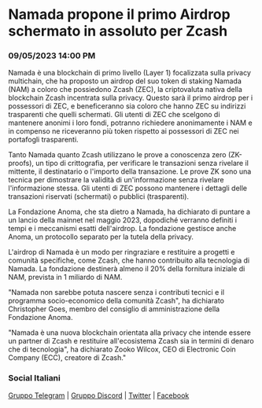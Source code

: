 # Namada propone il primo Airdrop schermato in assoluto per Zcash

### 09/05/2023 14:00 PM

Namada è una blockchain di primo livello (Layer 1) focalizzata sulla privacy multichain, che ha proposto un airdrop del suo token di staking Namada (NAM) a coloro che possiedono Zcash (ZEC), la criptovaluta nativa della blockchain Zcash incentrata sulla privacy. Questo sarà il primo airdrop per i possessori di ZEC, e beneficeranno sia coloro che hanno ZEC su indirizzi trasparenti che quelli schermati. Gli utenti di ZEC che scelgono di mantenere anonimi i loro fondi, potranno richiedere anonimamente i NAM e in compenso ne riceveranno più token rispetto ai possessori di ZEC nei portafogli trasparenti.

Tanto Namada quanto Zcash utilizzano le prove a conoscenza zero (ZK-proofs), un tipo di crittografia, per verificare le transazioni senza rivelare il mittente, il destinatario o l'importo della transazione. Le prove ZK sono una tecnica per dimostrare la validità di un'informazione senza rivelare l'informazione stessa. Gli utenti di ZEC possono mantenere i dettagli delle transazioni riservati (schermati) o pubblici (trasparenti).

La Fondazione Anoma, che sta dietro a Namada, ha dichiarato di puntare a un lancio della mainnet nel maggio 2023, dopodiché verranno definiti i tempi e i meccanismi esatti dell'airdrop. La fondazione gestisce anche Anoma, un protocollo separato per la tutela della privacy.

L'airdrop di Namada è un modo per ringraziare e restituire a progetti e comunità specifiche, come Zcash, che hanno contribuito alla tecnologia di Namada. La fondazione destinerà almeno il 20% della fornitura iniziale di NAM, prevista in 1 miliardo di NAM.

"Namada non sarebbe potuta nascere senza i contributi tecnici e il programma socio-economico della comunità Zcash", ha dichiarato Christopher Goes, membro del consiglio di amministrazione della Fondazione Anoma.

"Namada è una nuova blockchain orientata alla privacy che intende essere un partner di Zcash e restituire all'ecosistema Zcash sia in termini di denaro che di tecnologia", ha dichiarato Zooko Wilcox, CEO di Electronic Coin Company (ECC), creatore di Zcash."

### Social Italiani

[Gruppo Telegram](https://t.me/zcashita) | [Gruppo Discord](https://discord.com/channels/978714252934258779/1091806217359347802) | [Twitter](https://twitter.com/InsideZcash) | [Facebook](https://www.facebook.com/groups/zecitalia)